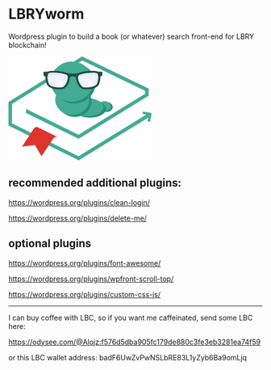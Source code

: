 # LBRYworm
Wordpress plugin to build a book (or whatever) search front-end for LBRY blockchain!

![](https://github.com/alojzjakob/LBRYworm/blob/main/lbryworm/css/lbryworm-logo.png)

## recommended additional plugins:
https://wordpress.org/plugins/clean-login/

https://wordpress.org/plugins/delete-me/

## optional plugins

https://wordpress.org/plugins/font-awesome/

https://wordpress.org/plugins/wpfront-scroll-top/

https://wordpress.org/plugins/custom-css-js/

---

I can buy coffee with LBC, so if you want me caffeinated, send some LBC here:

https://odysee.com/@Alojz:f576d5dba905fc179de880c3fe3eb3281ea74f59

or this LBC wallet address: badF6UwZvPwNSLbRE83L1yZyb6Ba9omLjq

